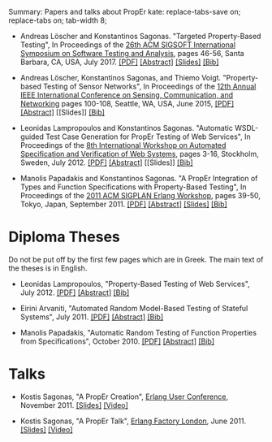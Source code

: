 Summary: Papers and talks about PropEr
kate: replace-tabs-save on; replace-tabs on; tab-width 8;

*   Andreas Löscher and Konstantinos Sagonas.
    "Targeted Property-Based Testing",
    In Proceedings of the
    [26th ACM SIGSOFT International Symposium on Software Testing and Analysis](http://conf.researchr.org/home/issta-2017),
    pages 46-56, Santa Barbara, CA, USA, July 2017.
    [[PDF]](/papers/issta2017.pdf)
    [[Abstract]](/papers/issta2017.txt)
    [[Slides]](/papers/issta2017@ISSTA-17.pdf)
    [[Bib]](/papers/issta2017.bib)

*   Andreas Löscher, Konstantinos Sagonas, and Thiemo Voigt.
    "Property-based Testing of Sensor Networks",
    In Proceedings of the
    [12th Annual IEEE International Conference on Sensing, Communication, and Networking](http://secon2015.ieee-secon.org/)
    pages 100-108, Seattle, WA, USA, June 2015,
    [[PDF]](/papers/secon2015.pdf)
    [[Abstract]](/papers/secon2015.txt)
    [[Slides]]
    [[Bib]](/papers/secon2015.bib)

*   Leonidas Lampropoulos and Konstantinos Sagonas.
    "Automatic WSDL-guided Test Case Generation for PropEr Testing of Web Services",
    In Proceedings of the
    [8th International Workshop on Automated Specification and Verification of Web Systems](http://users.dsic.upv.es/~jsilva/wwv2012/),
    pages 3-16, Stockholm, Sweden, July 2012.
    [[PDF]](https://arxiv.org/pdf/1210.6110v1)
    [[Abstract]](/papers/proper_ws.txt)
    [[Slides]]
    [[Bib]](/papers/proper_ws.bib)

*   Manolis Papadakis and Konstantinos Sagonas.
    "A PropEr Integration of Types and Function Specifications with
    Property-Based Testing",
    In Proceedings of the
    [2011 ACM SIGPLAN Erlang Workshop](http://www.erlang.org/workshop/2011/),
    pages 39-50, Tokyo, Japan, September 2011.
    [[PDF]](/papers/proper_types.pdf)
    [[Abstract]](/papers/proper_types.txt)
    [[Slides]](/papers/proper_types@Erlang-11.pdf)
    [[Bib]](/papers/proper_types.bib)


Diploma Theses
==============

Do not be put off by the first few pages which are in Greek.
The main text of the theses is in English.

*   Leonidas Lampropoulos,
    "Property-Based Testing of Web Services",
    July 2012.
    [[PDF]](/papers/leonidas-thesis.pdf)
    [[Abstract]](/papers/leonidas-thesis.txt)
    [[Bib]](/papers/leonidas-thesis.bib)

*   Eirini Arvaniti,
    "Automated Random Model-Based Testing of Stateful Systems",
    July 2011.
    [[PDF]](/papers/eirini-thesis.pdf)
    [[Abstract]](/papers/eirini-thesis.txt)
    [[Bib]](/papers/eirini-thesis.bib)

*   Manolis Papadakis,
    "Automatic Random Testing of Function Properties from Specifications",
    October 2010.
    [[PDF]](/papers/manolis-thesis.pdf)
    [[Abstract]](/papers/manolis-thesis.txt)
    [[Bib]](/papers/manolis-thesis.bib)


Talks
=====

*   Kostis Sagonas, "A PropEr Creation", [Erlang User
    Conference](http://www.erlang-factory.com/conference/ErlangUserConference2011), November 2011.
    [[Slides]](/talks/proper_creation@EUC-11.pdf)
    [[Video]](http://vimeo.com/33776857)

*   Kostis Sagonas, "A PropEr Talk", [Erlang Factory
    London](http://www.erlang-factory.com/conference/London2011), June 2011.
    [[Slides]](/talks/proper_talk@London-11.pdf)
    [[Video]](http://vimeo.com/26575963)
